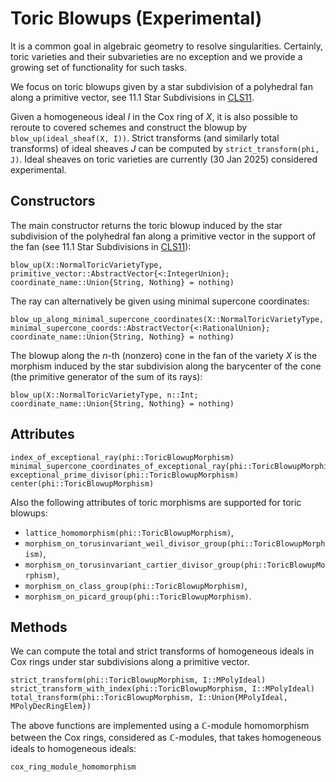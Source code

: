 # Toric Blowups (Experimental)

It is a common goal in algebraic geometry to resolve singularities.
Certainly, toric varieties and their subvarieties are no exception and
we provide a growing set of functionality for such tasks.

We focus on toric blowups given by a star subdivision of a
polyhedral fan along a primitive vector, see 11.1 Star Subdivisions in
[CLS11](@cite).

Given a homogeneous ideal $I$ in the Cox ring of $X$, it is also possible to
reroute to covered schemes and construct the blowup by
`blow_up(ideal_sheaf(X, I))`.
Strict transforms (and similarly total transforms) of ideal sheaves $J$
can be computed by `strict_transform(phi, J)`.
Ideal sheaves on toric varieties are currently (30 Jan 2025) considered
experimental.


## Constructors

The main constructor returns the toric blowup induced by the star
subdivision of the polyhedral fan along a primitive vector in the
support of the fan (see 11.1 Star Subdivisions in [CLS11](@cite)):
```@docs
blow_up(X::NormalToricVarietyType, primitive_vector::AbstractVector{<:IntegerUnion}; coordinate_name::Union{String, Nothing} = nothing)
```
The ray can alternatively be given using minimal supercone coordinates:
```@docs
blow_up_along_minimal_supercone_coordinates(X::NormalToricVarietyType, minimal_supercone_coords::AbstractVector{<:RationalUnion}; coordinate_name::Union{String, Nothing} = nothing)
```
The blowup along the $n$-th (nonzero) cone in the fan of the variety $X$
is the morphism induced by the star subdivision along the barycenter of
the cone (the primitive generator of the sum of its rays):
```@docs
blow_up(X::NormalToricVarietyType, n::Int; coordinate_name::Union{String, Nothing} = nothing)
```


## Attributes

```@docs
index_of_exceptional_ray(phi::ToricBlowupMorphism)
minimal_supercone_coordinates_of_exceptional_ray(phi::ToricBlowupMorphism)
exceptional_prime_divisor(phi::ToricBlowupMorphism)
center(phi::ToricBlowupMorphism)
```
Also the following attributes of toric morphisms are supported for toric blowups:
- `lattice_homomorphism(phi::ToricBlowupMorphism)`,
- `morphism_on_torusinvariant_weil_divisor_group(phi::ToricBlowupMorphism)`,
- `morphism_on_torusinvariant_cartier_divisor_group(phi::ToricBlowupMorphism)`,
- `morphism_on_class_group(phi::ToricBlowupMorphism)`,
- `morphism_on_picard_group(phi::ToricBlowupMorphism)`.


## Methods

We can compute the total and strict transforms of homogeneous ideals in
Cox rings under star subdivisions along a primitive vector.
```@docs
strict_transform(phi::ToricBlowupMorphism, I::MPolyIdeal)
strict_transform_with_index(phi::ToricBlowupMorphism, I::MPolyIdeal)
total_transform(phi::ToricBlowupMorphism, I::Union{MPolyIdeal, MPolyDecRingElem})
```
The above functions are implemented using a $\mathbb{C}$-module
homomorphism between the Cox rings, considered as $\mathbb{C}$-modules,
that takes homogeneous ideals to homogeneous ideals:
```@docs
cox_ring_module_homomorphism
```
